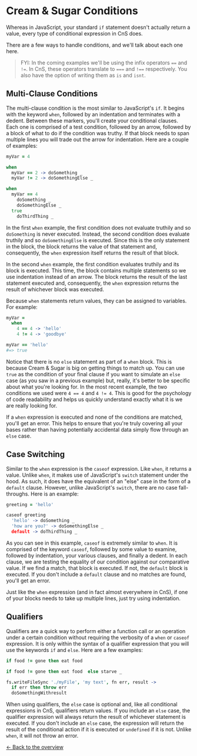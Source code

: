 # Cream & Sugar Conditions

Whereas in JavaScript, your standard `if` statement doesn't actually return a value, every type of conditional expression in CnS does.

There are a few ways to handle conditions, and we'll talk about each one here.

> FYI: In the coming examples we'll be using the infix operators `==` and `!=`. In CnS, these operators translate to `===` and `!==` respectively. You also have the option of writing them as `is` and `isnt`.

## Multi-Clause Conditions

The multi-clause condition is the most similar to JavaScript's `if`. It begins with the keyword `when`, followed by an indentation and terminates with a dedent. Between these markers, you'll create your conditional clauses. Each one is comprised of a test condition, followed by an arrow, followed by a block of what to do if the condition was truthy. If that block needs to span multiple lines you will trade out the arrow for indentation. Here are a couple of examples:

```coffeescript
myVar = 4

when
  myVar == 2 -> doSomething _
  myVar != 2 -> doSomethingElse _

when
  myVar == 4
    doSomething _
    doSomethingElse _
  true
    doThirdThing _
```

In the first `when` example, the first condition does not evaluate truthily and so `doSomething` is never executed. Instead, the second condition does evaluate truthily and so `doSomethingElse` is executed. Since this is the only statement in the block, the block returns the value of that statement and, consequently, the `when` expression itself returns the result of that block.

In the second `when` example, the first condition evaluates truthily and its block is executed. This time, the block contains multiple statements so we use indentation instead of an arrow. The block returns the result of the last statement executed and, consequently, the `when` expression returns the result of whichever block was executed.

Because `when` statements return values, they can be assigned to variables. For example:

```coffeescript
myVar =
  when
    4 == 4 -> 'hello'
    4 != 4 -> 'goodbye'

myVar == 'hello'
#=> true
```

Notice that there is no `else` statement as part of a `when` block. This is because Cream & Sugar is big on getting things to match up. You can use `true` as the condition of your final clause if you want to simulate an `else` case (as you saw in a previous example) but, really, it's better to be specific about what you're looking for. In the most recent example, the two conditions we used were `4 == 4` and `4 != 4`. This is good for the psychology of code readability and helps us quickly understand exactly what it is we are really looking for.

If a `when` expression is executed and none of the conditions are matched, you'll get an error. This helps to ensure that you're truly covering all your bases rather than having potentially accidental data simply flow through an `else` case.

## Case Switching

Similar to the `when` expression is the `caseof` expression. Like `when`, it returns a value. Unlike `when`, it makes use of JavaScript's `switch` statement under the hood. As such, it does have the equivalent of an "else" case in the form of a `default` clause. However, unlike JavaScript's `switch`, there are no case fall-throughs. Here is an example:

```coffeescript
greeting = 'hello'

caseof greeting
  'hello' -> doSomething _
  'how are you?' -> doSomethingElse _
  default -> doThirdThing _
```

As you can see in this example, `caseof` is extremely similar to `when`. It is comprised of the keyword `caseof`, followed by some value to examine, followed by indentation, your various clauses, and finally a dedent. In each clause, we are testing the equality of our condition against our comparative value. If we find a match, that block is executed. If not, the `default` block is executed. If you don't include a `default` clause and no matches are found, you'll get an error.

Just like the `when` expression (and in fact almost everywhere in CnS), if one of your blocks needs to take up multiple lines, just try using indentation.

## Qualifiers

Qualifiers are a quick way to perform either a function call or an operation under a certain condition without requiring the verbosity of a `when` or `caseof` expression. It is only within the syntax of a qualifier expression that you will use the keywords `if` and `else`. Here are a few examples:

```coffeescript
if food != gone then eat food

if food != gone then eat food  else starve _

fs.writeFileSync './myFile', 'my text', fn err, result ->
  if err then throw err
  doSomethingWithresult
```

When using qualifiers, the `else` case is optional and, like all conditional expressions in CnS, qualifiers return values. If you include an `else` case, the qualifier expression will always return the result of whichever statement is executed. If you don't include an `else` case, the expression will return the result of the conditional action if it is executed or `undefined` if it is not. Unlike `when`, it will not throw an error.

[<- Back to the overview](overview.md)
